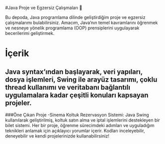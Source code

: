 #Java Proje ve Egzersiz Çalışmaları 🚀

Bu depoda, Java programlama dilinde geliştirdiğim proje ve egzersiz çalışmalarımı bulabilirsiniz. Amacım, Java’nın temel kavramlarını öğrenmek ve nesneye yönelik programlama (OOP) prensiplerini uygulayarak becerilerimi geliştirmek.

# İçerik
Java syntax’ından başlayarak, veri yapıları, dosya işlemleri, Swing ile arayüz tasarımı, çoklu thread kullanımı ve veritabanı bağlantılı uygulamalara kadar çeşitli konuları kapsayan projeler.
---
###Öne Çıkan Proje
-Sinema Koltuk Rezervasyon Sistemi: Java Swing kullanılarak geliştirilmiş, koltuk satın alma ve iptal işlemlerini destekleyen bir bilet sistemi.
Her bir proje, öğrenme sürecimdeki adımları ve uyguladığım teknikleri anlamak için açıklayıcı yorumlar içerir. Kodları inceleyebilir, deneyebilir ve kendi projelerinizde kullanabilirsiniz!
